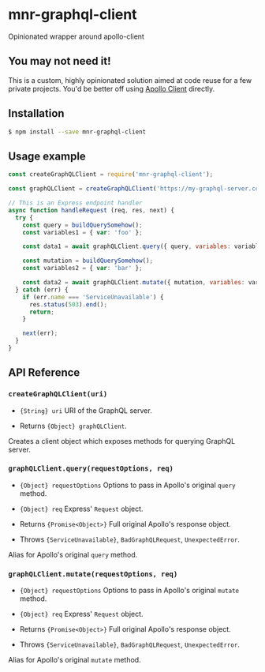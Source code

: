 # mnr-graphql-client

Opinionated wrapper around apollo-client

## You may not need it!

This is a custom, highly opinionated solution aimed at code reuse for a few private projects. You'd be better off using [Apollo Client](https://www.apollographql.com/docs/) directly.


## Installation

```bash
$ npm install --save mnr-graphql-client
```

## Usage example

```javascript
const createGraphQLClient = require('mnr-graphql-client');

const graphQLClient = createGraphQLClient('https://my-graphql-server.com/graphql');

// This is an Express endpoint handler
async function handleRequest (req, res, next) {
  try {
    const query = buildQuerySomehow();
    const variables1 = { var: 'foo' };

    const data1 = await graphQLClient.query({ query, variables: variables1 }, req);

    const mutation = buildQuerySomehow();
    const variables2 = { var: 'bar' };

    const data2 = await graphQLClient.mutate({ mutation, variables: variables2 }, req);
  } catch (err) {
    if (err.name === 'ServiceUnavailable') {
      res.status(503).end();
      return;
    }

    next(err);
  }
}
```


## API Reference

### `createGraphQLClient(uri)`

* `{String} uri` URI of the GraphQL server.

* Returns `{Object} graphQLClient`.

Creates a client object which exposes methods for querying GraphQL server.


### `graphQLClient.query(requestOptions, req)`

* `{Object} requestOptions` Options to pass in Apollo's original `query` method.

* `{Object} req` Express' `Request` object.

* Returns `{Promise<Object>}` Full original Apollo's response object.

* Throws `{ServiceUnavailable}`, `BadGraphQLRequest`, `UnexpectedError`.


Alias for Apollo's original `query` method.


### `graphQLClient.mutate(requestOptions, req)`

* `{Object} requestOptions` Options to pass in Apollo's original `mutate` method.

* `{Object} req` Express' `Request` object.

* Returns `{Promise<Object>}` Full original Apollo's response object.

* Throws `{ServiceUnavailable}`, `BadGraphQLRequest`, `UnexpectedError`.

Alias for Apollo's original `mutate` method.
